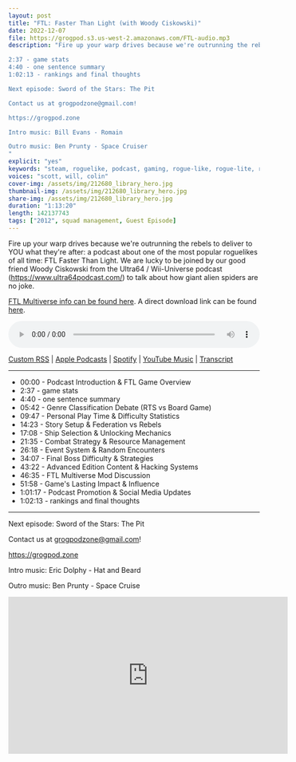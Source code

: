 ```yaml
---
layout: post
title: "FTL: Faster Than Light (with Woody Ciskowski)"
date: 2022-12-07
file: https://grogpod.s3.us-west-2.amazonaws.com/FTL-audio.mp3
description: "Fire up your warp drives because we're outrunning the rebels to deliver to YOU what they're after: a podcast about one of the most popular roguelikes of all time: FTL Faster Than Light. We are lucky to be joined by our good friend Woody Ciskowski from the Ultra64 / Wii-Universe podcast (https://www.ultra64podcast.com/) to talk about how giant alien spiders are no joke. 

2:37 - game stats
4:40 - one sentence summary
1:02:13 - rankings and final thoughts

Next episode: Sword of the Stars: The Pit

Contact us at grogpodzone@gmail.com!

https://grogpod.zone

Intro music: Bill Evans - Romain

Outro music: Ben Prunty - Space Cruiser
"
explicit: "yes" 
keywords: "steam, roguelike, podcast, gaming, rogue-like, rogue-lite, roguelite"
voices: "scott, will, colin"
cover-img: /assets/img/212680_library_hero.jpg
thumbnail-img: /assets/img/212680_library_hero.jpg
share-img: /assets/img/212680_library_hero.jpg
duration: "1:13:20"
length: 142137743
tags: ["2012", squad management, Guest Episode]
---
```



Fire up your warp drives because we're outrunning the rebels to deliver to YOU what they're after: a podcast about one of the most popular roguelikes of all time: FTL Faster Than Light. We are lucky to be joined by our good friend Woody Ciskowski from the Ultra64 / Wii-Universe podcast (https://www.ultra64podcast.com/) to talk about how giant alien spiders are no joke. 

[FTL Multiverse info can be found here](https://www.subsetgames.com/forum/viewtopic.php?f=11&t=35332). A direct download link can be found [here](https://drive.google.com/file/d/1TB7vxTeU40Gw5GxkNxRsdmv-BdGDgvvB/view).

<div class="container">
  <audio controls style="width: 100%;">
    <source src="https://grogpod.s3.us-west-2.amazonaws.com/FTL-audio.mp3" type="audio/mpeg">
  </audio>
</div>

[Custom RSS](https://grogpod.zone/feed.xml) | [Apple Podcasts](https://podcasts.apple.com/us/podcast/ftl-faster-than-light-with-woody-ciskowski/id1650474911?i=1000589261716) | [Spotify](https://open.spotify.com/episode/0uqvkq433RGDEVL9cDYsVm) | [YouTube Music](https://www.youtube.com/playlist?list=PL-ShOmyMvd4jYFChE6tgj0JYG8RKK4xe0) | [Transcript](https://github.com/ScottBurger/going_rogue_podcast/blob/master/docs/transcripts/ftl.txt)

---

* 00:00 - Podcast Introduction & FTL Game Overview
* 2:37 - game stats
* 4:40 - one sentence summary
* 05:42 - Genre Classification Debate (RTS vs Board Game)
* 09:47 - Personal Play Time & Difficulty Statistics
* 14:23 - Story Setup & Federation vs Rebels
* 17:08 - Ship Selection & Unlocking Mechanics
* 21:35 - Combat Strategy & Resource Management
* 26:18 - Event System & Random Encounters
* 34:07 - Final Boss Difficulty & Strategies
* 43:22 - Advanced Edition Content & Hacking Systems
* 46:35 - FTL Multiverse Mod Discussion
* 51:58 - Game's Lasting Impact & Influence
* 1:01:17 - Podcast Promotion & Social Media Updates
* 1:02:13 - rankings and final thoughts

---

Next episode: Sword of the Stars: The Pit

Contact us at grogpodzone@gmail.com!

https://grogpod.zone

Intro music: Eric Dolphy - Hat and Beard

Outro music: Ben Prunty - Space Cruise

<div class="embed-responsive embed-responsive-16by9">
<iframe width="560" height="315" src="https://www.youtube.com/embed/Hy7EmRRnDe8" title="YouTube video player" frameborder="0" allow="accelerometer; autoplay; clipboard-write; encrypted-media; gyroscope; picture-in-picture" allowfullscreen></iframe>
</div>





